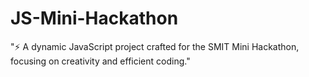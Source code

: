 # JS-Mini-Hackathon

"⚡ A dynamic JavaScript project crafted for the SMIT Mini Hackathon, focusing on creativity and efficient coding."
